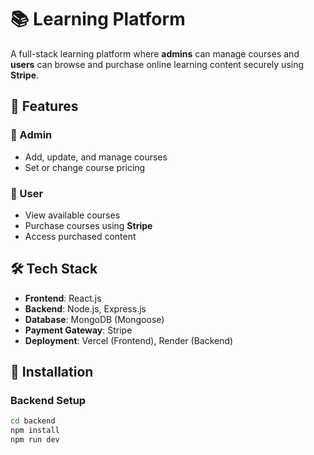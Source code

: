# 📚 Learning Platform

A full-stack learning platform where **admins** can manage courses and **users** can browse and purchase online learning content securely using **Stripe**.

## 🚀 Features

### 🔐 Admin
- Add, update, and manage courses
- Set or change course pricing

### 👤 User
- View available courses
- Purchase courses using **Stripe**
- Access purchased content

## 🛠 Tech Stack

- **Frontend**: React.js
- **Backend**: Node.js, Express.js
- **Database**: MongoDB (Mongoose)
- **Payment Gateway**: Stripe
- **Deployment**: Vercel (Frontend), Render (Backend)

## 🔧 Installation

### Backend Setup

```bash
cd backend
npm install
npm run dev

